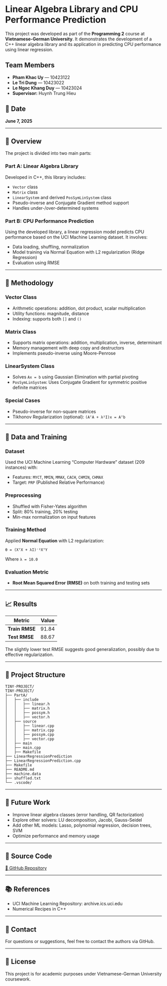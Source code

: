 # Linear Algebra Library and CPU Performance Prediction

This project was developed as part of the **Programming 2** course at **Vietnamese-German University**. It demonstrates the development of a C++ linear algebra library and its application in predicting CPU performance using linear regression.

## Team Members

- **Pham Khac Uy** — 10423122  
- **Le Tri Dung** — 10423022  
- **Le Ngoc Khang Duy** — 10423024  
- **Supervisor:** Huynh Trung Hieu

## 📅 Date

**June 7, 2025**

---

## 📌 Overview

The project is divided into two main parts:

### Part A: Linear Algebra Library

Developed in C++, this library includes:

- `Vector` class
- `Matrix` class
- `LinearSystem` and derived `PosSymLinSystem` class
- Pseudo-inverse and Conjugate Gradient method support
- Handles under-/over-determined systems

### Part B: CPU Performance Prediction

Using the developed library, a linear regression model predicts CPU performance based on the UCI Machine Learning dataset. It involves:

- Data loading, shuffling, normalization
- Model training via Normal Equation with L2 regularization (Ridge Regression)
- Evaluation using RMSE

---

## 🧠 Methodology

### Vector Class

- Arithmetic operations: addition, dot product, scalar multiplication
- Utility functions: magnitude, distance
- Indexing: supports both `[]` and `()`

### Matrix Class

- Supports matrix operations: addition, multiplication, inverse, determinant
- Memory management with deep copy and destructors
- Implements pseudo-inverse using Moore-Penrose

### LinearSystem Class

- Solves `Ax = b` using Gaussian Elimination with partial pivoting
- `PosSymLinSystem`: Uses Conjugate Gradient for symmetric positive definite matrices

### Special Cases

- Pseudo-inverse for non-square matrices
- Tikhonov Regularization (optional): `(AᵀA + λ²I)x = Aᵀb`

---

## 🧪 Data and Training

### Dataset

Used the UCI Machine Learning “Computer Hardware” dataset (209 instances) with:

- Features: `MYCT`, `MMIN`, `MMAX`, `CACH`, `CHMIN`, `CHMAX`
- Target: `PRP` (Published Relative Performance)

### Preprocessing

- Shuffled with Fisher-Yates algorithm
- Split: 80% training, 20% testing
- Min-max normalization on input features

### Training Method

Applied **Normal Equation** with L2 regularization:

```
θ = (XᵀX + λI)⁻¹XᵀY
```

Where `λ = 10.0`

### Evaluation Metric

- **Root Mean Squared Error (RMSE)** on both training and testing sets

---

## 📈 Results

| Metric           | Value     |
|------------------|-----------|
| **Train RMSE**   | 91.84     |
| **Test RMSE**    | 88.67     |

The slightly lower test RMSE suggests good generalization, possibly due to effective regularization.

---

## 📁 Project Structure

```
TINY-PROJECT/
TINY-PROJECT/
├── PartA/
│   ├── include
│   │   ├── linear.h
│   │   ├── matrix.h
│   │   ├── possym.h
│   │   ├── vector.h
│   ├── source
│   │   ├── linear.cpp
│   │   ├── matrix.cpp
│   │   ├── possym.cpp
│   │   ├── vector.cpp
│   ├── main
│   ├── main.cpp
│   ├── Makefile
├── LinearRegressionPrediction
├── LinearRegressionPrediction.cpp
├── Makefile
├── README.md
├── machine.data
├── shuffled.txt
└── .vscode/
```

---

## 🔮 Future Work

- Improve linear algebra classes (error handling, QR factorization)
- Explore other solvers: LU decomposition, Jacobi, Gauss-Seidel
- Add other ML models: Lasso, polynomial regression, decision trees, SVM
- Optimize performance and memory usage

---

## 📂 Source Code

[🔗 GitHub Repository](https://github.com/mrsuero/Tiny-project)

---

## 📚 References

- UCI Machine Learning Repository: archive.ics.uci.edu
- Numerical Recipes in C++

---

## 👥 Contact

For questions or suggestions, feel free to contact the authors via GitHub.

---

## 📜 License

This project is for academic purposes under Vietnamese-German University coursework.